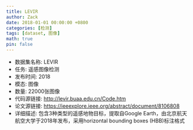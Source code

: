 ```yaml
---
title: LEVIR
author: Zack
date: 2018-01-01 00:00:00 +0800
categories: [检测]
tags: [dataset, 图像]
math: true
pin: false
---
```

- 数据集名称: LEVIR
- 任务: 遥感图像检测
- 发布时间: 2018
- 模态: 图像
- 数量: 22000张图像
- 代码源链接: http://levir.buaa.edu.cn/Code.htm
- 论文源链接: https://ieeexplore.ieee.org/abstract/document/8106808
- 详细描述: 包含3种类型的遥感地物目标，提取自Google Earth，由北京航天航空大学于2018年发布，采用horizontal bounding boxes (HBB)标注格式
